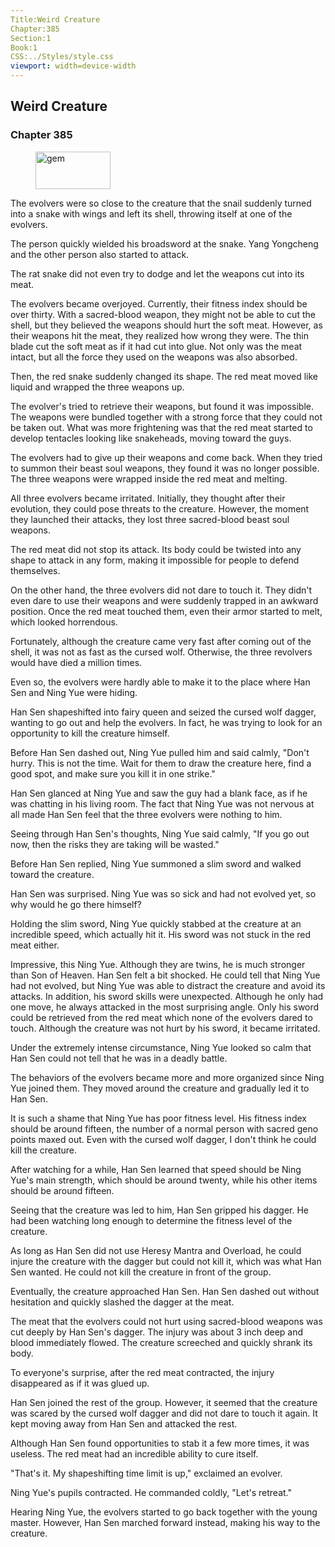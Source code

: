 ```yaml
---
Title:Weird Creature 
Chapter:385 
Section:1 
Book:1 
CSS:../Styles/style.css 
viewport: width=device-width
---
```

  
## Weird Creature
### Chapter 385
  
<figure>
	<img src="../Images/gem.gif" alt="gem" id="gem" width="120" height="60" />
</figure>
  

  
The evolvers were so close to the creature that the snail suddenly turned into a snake with wings and left its shell, throwing itself at one of the evolvers.

The person quickly wielded his broadsword at the snake. Yang Yongcheng and the other person also started to attack.

The rat snake did not even try to dodge and let the weapons cut into its meat.

The evolvers became overjoyed. Currently, their fitness index should be over thirty. With a sacred-blood weapon, they might not be able to cut the shell, but they believed the weapons should hurt the soft meat. However, as their weapons hit the meat, they realized how wrong they were. The thin blade cut the soft meat as if it had cut into glue. Not only was the meat intact, but all the force they used on the weapons was also absorbed.

Then, the red snake suddenly changed its shape. The red meat moved like liquid and wrapped the three weapons up.

The evolver's tried to retrieve their weapons, but found it was impossible. The weapons were bundled together with a strong force that they could not be taken out. What was more frightening was that the red meat started to develop tentacles looking like snakeheads, moving toward the guys.

The evolvers had to give up their weapons and come back. When they tried to summon their beast soul weapons, they found it was no longer possible. The three weapons were wrapped inside the red meat and melting.

All three evolvers became irritated. Initially, they thought after their evolution, they could pose threats to the creature. However, the moment they launched their attacks, they lost three sacred-blood beast soul weapons.

The red meat did not stop its attack. Its body could be twisted into any shape to attack in any form, making it impossible for people to defend themselves.

On the other hand, the three evolvers did not dare to touch it. They didn't even dare to use their weapons and were suddenly trapped in an awkward position. Once the red meat touched them, even their armor started to melt, which looked horrendous.

Fortunately, although the creature came very fast after coming out of the shell, it was not as fast as the cursed wolf. Otherwise, the three revolvers would have died a million times.

Even so, the evolvers were hardly able to make it to the place where Han Sen and Ning Yue were hiding.

Han Sen shapeshifted into fairy queen and seized the cursed wolf dagger, wanting to go out and help the evolvers. In fact, he was trying to look for an opportunity to kill the creature himself.

Before Han Sen dashed out, Ning Yue pulled him and said calmly, "Don't hurry. This is not the time. Wait for them to draw the creature here, find a good spot, and make sure you kill it in one strike."

Han Sen glanced at Ning Yue and saw the guy had a blank face, as if he was chatting in his living room. The fact that Ning Yue was not nervous at all made Han Sen feel that the three evolvers were nothing to him.

Seeing through Han Sen's thoughts, Ning Yue said calmly, "If you go out now, then the risks they are taking will be wasted."

Before Han Sen replied, Ning Yue summoned a slim sword and walked toward the creature.

Han Sen was surprised. Ning Yue was so sick and had not evolved yet, so why would he go there himself?

Holding the slim sword, Ning Yue quickly stabbed at the creature at an incredible speed, which actually hit it. His sword was not stuck in the red meat either.

Impressive, this Ning Yue. Although they are twins, he is much stronger than Son of Heaven. Han Sen felt a bit shocked. He could tell that Ning Yue had not evolved, but Ning Yue was able to distract the creature and avoid its attacks. In addition, his sword skills were unexpected. Although he only had one move, he always attacked in the most surprising angle. Only his sword could be retrieved from the red meat which none of the evolvers dared to touch. Although the creature was not hurt by his sword, it became irritated.

Under the extremely intense circumstance, Ning Yue looked so calm that Han Sen could not tell that he was in a deadly battle.

The behaviors of the evolvers became more and more organized since Ning Yue joined them. They moved around the creature and gradually led it to Han Sen.

It is such a shame that Ning Yue has poor fitness level. His fitness index should be around fifteen, the number of a normal person with sacred geno points maxed out. Even with the cursed wolf dagger, I don't think he could kill the creature.

After watching for a while, Han Sen learned that speed should be Ning Yue's main strength, which should be around twenty, while his other items should be around fifteen.

Seeing that the creature was led to him, Han Sen gripped his dagger. He had been watching long enough to determine the fitness level of the creature.

As long as Han Sen did not use Heresy Mantra and Overload, he could injure the creature with the dagger but could not kill it, which was what Han Sen wanted. He could not kill the creature in front of the group.

Eventually, the creature approached Han Sen. Han Sen dashed out without hesitation and quickly slashed the dagger at the meat.

The meat that the evolvers could not hurt using sacred-blood weapons was cut deeply by Han Sen's dagger. The injury was about 3 inch deep and blood immediately flowed. The creature screeched and quickly shrank its body.

To everyone's surprise, after the red meat contracted, the injury disappeared as if it was glued up.

Han Sen joined the rest of the group. However, it seemed that the creature was scared by the cursed wolf dagger and did not dare to touch it again. It kept moving away from Han Sen and attacked the rest.

Although Han Sen found opportunities to stab it a few more times, it was useless. The red meat had an incredible ability to cure itself.

"That's it. My shapeshifting time limit is up," exclaimed an evolver.

Ning Yue's pupils contracted. He commanded coldly, "Let's retreat."

Hearing Ning Yue, the evolvers started to go back together with the young master. However, Han Sen marched forward instead, making his way to the creature.